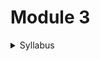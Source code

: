 # Module 3

<details>

<summary>Syllabus</summary>

**Graph Theory**

* Graphs, subgraphs, isomorphism
* Graph representation, connectedness
* Eulerian and Hamiltonian paths
* Graph coloring, planar graphs

</details>

